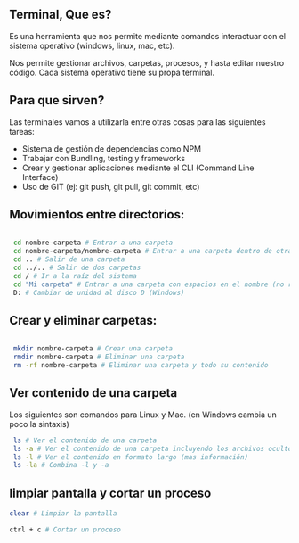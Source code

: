 ## Terminal, Que es?

Es una herramienta que nos permite mediante comandos interactuar con el sistema operativo (windows, linux, mac, etc).

Nos permite gestionar archivos, carpetas, procesos, y hasta editar nuestro código. Cada sistema operativo tiene su propa terminal.

## Para que sirven?

Las terminales vamos a utilizarla entre otras cosas para las siguientes tareas:

-  Sistema de gestión de dependencias como NPM
-  Trabajar con Bundling, testing y frameworks
-  Crear y gestionar aplicaciones mediante el CLI (Command Line Interface)
-  Uso de GIT (ej: git push, git pull, git commit, etc)

## Movimientos entre directorios:

```bash

 cd nombre-carpeta # Entrar a una carpeta
 cd nombre-carpeta/nombre-carpeta # Entrar a una carpeta dentro de otra carpeta
 cd .. # Salir de una carpeta
 cd ../.. # Salir de dos carpetas
 cd / # Ir a la raíz del sistema
 cd "Mi carpeta" # Entrar a una carpeta con espacios en el nombre (no recomendado)
 D: # Cambiar de unidad al disco D (Windows)
```

## Crear y eliminar carpetas:

```bash

 mkdir nombre-carpeta # Crear una carpeta
 rmdir nombre-carpeta # Eliminar una carpeta
 rm -rf nombre-carpeta # Eliminar una carpeta y todo su contenido

```

## Ver contenido de una carpeta

Los siguientes son comandos para Linux y Mac. (en Windows cambia un poco la sintaxis)

```bash
 ls # Ver el contenido de una carpeta
 ls -a # Ver el contenido de una carpeta incluyendo los archivos ocultos
 ls -l # Ver el contenido en formato largo (mas información)
 ls -la # Combina -l y -a
```

## limpiar pantalla y cortar un proceso

```bash
clear # Limpiar la pantalla

ctrl + c # Cortar un proceso
```
